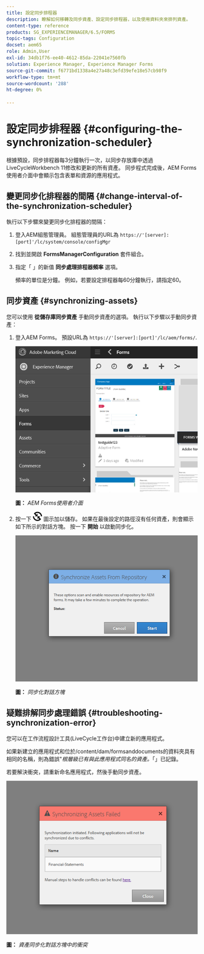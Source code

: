 ```yaml
---
title: 設定同步排程器
description: 瞭解如何移轉及同步資產、設定同步排程器，以及使用資料夾來排列資產。
content-type: reference
products: SG_EXPERIENCEMANAGER/6.5/FORMS
topic-tags: Configuration
docset: aem65
role: Admin,User
exl-id: 34db1f76-ee40-4612-85da-22041e7560fb
solution: Experience Manager, Experience Manager Forms
source-git-commit: f6771bd1338a4e27a48c3efd39efe18e57cb98f9
workflow-type: tm+mt
source-wordcount: '288'
ht-degree: 0%

---
```


# 設定同步排程器 {#configuring-the-synchronization-scheduler}

根據預設，同步排程器每3分鐘執行一次，以同步存放庫中透過LiveCycleWorkbench 11修改和更新的所有資產。 同步程式完成後，AEM Forms使用者介面中會顯示包含表單和資源的應用程式。

## 變更同步化排程器的間隔 {#change-interval-of-the-synchronization-scheduler}

執行以下步驟來變更同步化排程器的間隔：

1. 登入AEM組態管理員。 組態管理員的URL為 `https://'[server]:[port]'/lc/system/console/configMgr`

1. 找到並開啟 **FormsManagerConfiguration** 套件組合。

1. 指定「 」的新值 **同步處理排程器頻率** 選項。

   頻率的單位是分鐘。 例如，若要設定排程器每60分鐘執行，請指定60。

## 同步資產 {#synchronizing-assets}

您可以使用 **從儲存庫同步資產** 手動同步資產的選項。 執行以下步驟以手動同步資產：

1. 登入AEM Forms。 預設URL為 `https://'[server]:[port]'/lc/aem/forms/`.

   ![AEM Forms使用者介面](assets/aem_forms_ui.png)

   **圖：** *AEM Forms使用者介面*

1. 按一下 ![aem6forms_sync](assets/aem6forms_sync.png) 圖示加以儲存。 如果在最後設定的路徑沒有任何資產，則會顯示如下所示的對話方塊。 按一下 **開始** 以啟動同步化。

   ![同步化對話方塊](assets/migrate-and-syncronize.png)

   **圖：** *同步化對話方塊*

## 疑難排解同步處理錯誤 {#troubleshooting-synchronization-error}

您可以在工作流程設計工具(LiveCycle工作台)中建立新的應用程式。

如果新建立的應用程式和位於/content/dam/formsanddocuments的資料夾具有相同的名稱，則為錯誤&quot;*根層級已有與此應用程式同名的資產。*「」已記錄。

若要解決衝突，請重新命名應用程式，然後手動同步資產。

![資產同步化對話方塊中的衝突](assets/sync-conflict.png)

**圖：** *資產同步化對話方塊中的衝突*
